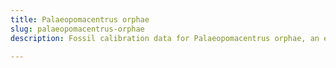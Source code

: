 ```yaml
---
title: Palaeopomacentrus orphae
slug: palaeopomacentrus-orphae
description: Fossil calibration data for Palaeopomacentrus orphae, an extinct species of fish. Includes taxonomy authority and locality references, and cross-references to living taxa.

---
```

